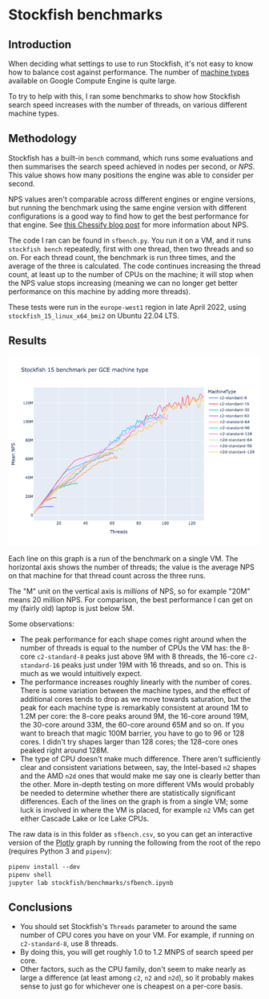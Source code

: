 # Stockfish benchmarks

## Introduction

When deciding what settings to use to run Stockfish, it's not easy to know how
to balance cost against performance. The number of [machine
types](https://cloud.google.com/compute/docs/machine-types) available on Google
Compute Engine is quite large.

To try to help with this, I ran some benchmarks to show how Stockfish search
speed increases with the number of threads, on various different machine types.

## Methodology

Stockfish has a built-in `bench` command, which runs some evaluations and then
summarises the search speed achieved in nodes per second, or *NPS*. This value
shows how many positions the engine was able to consider per second.

NPS values aren't comparable across different engines or engine versions, but
running the benchmark using the same engine version with different
configurations is a good way to find how to get the best performance for that
engine. See [this Chessify blog
post](https://chessify.me/blog/nps-what-are-the-nodes-per-second-in-chess-engine-analysis)
for more information about NPS.

The code I ran can be found in `sfbench.py`. You run it on a VM, and it runs
`stockfish bench` repeatedly, first with one thread, then two threads and so on.
For each thread count, the benchmark is run three times, and the average of the
three is calculated. The code continues increasing the thread count, at least up
to the number of CPUs on the machine; it will stop when the NPS value stops
increasing (meaning we can no longer get better performance on this machine by
adding more threads).

These tests were run in the `europe-west1` region in late April 2022, using
`stockfish_15_linux_x64_bmi2` on Ubuntu 22.04 LTS.

## Results

![Benchmark graph](sfbenchgraph.png)

Each line on this graph is a run of the benchmark on a single VM. The horizontal
axis shows the number of threads; the value is the average NPS on that machine
for that thread count across the three runs.

The "M" unit on the vertical axis is *millions* of NPS, so for example "20M"
means 20 million NPS. For comparison, the best performance I can get on my
(fairly old) laptop is just below 5M.

Some observations:

* The peak performance for each shape comes right around when the number of
  threads is equal to the number of CPUs the VM has: the 8-core `c2-standard-8`
  peaks just above 9M with 8 threads, the 16-core `c2-standard-16` peaks just
  under 19M with 16 threads, and so on. This is much as we would intuitively
  expect.
* The performance increases roughly linearly with the number of cores. There is
  some variation between the machine types, and the effect of additional cores
  tends to drop as we move towards saturation, but the peak for each machine
  type is remarkably consistent at around 1M to 1.2M per core: the 8-core peaks
  around 9M, the 16-core around 19M, the 30-core around 33M, the 60-core around
  65M and so on. If you want to breach that magic 100M barrier, you have to go
  to 96 or 128 cores. I didn't try shapes larger than 128 cores; the 128-core
  ones peaked right around 128M.
* The type of CPU doesn't make much difference. There aren't sufficiently clear
  and consistent variations between, say, the Intel-based `n2` shapes and the
  AMD `n2d` ones that would make me say one is clearly better than the other.
  More in-depth testing on more different VMs would probably be needed to
  determine whether there are statistically significant differences. Each of the
  lines on the graph is from a single VM; some luck is involved in where the VM
  is placed, for example `n2` VMs can get either Cascade Lake or Ice Lake CPUs.

The raw data is in this folder as `sfbench.csv`, so you can get an interactive
version of the
[Plotly](https://plotly.com/python/line-charts/#line-plots-with-plotlyexpress)
graph by running the following from the root of the repo (requires Python 3 and
`pipenv`):

```
pipenv install --dev
pipenv shell
jupyter lab stockfish/benchmarks/sfbench.ipynb
```

## Conclusions

* You should set Stockfish's `Threads` parameter to around the same number of
  CPU cores you have on your VM. For example, if running on `c2-standard-8`, use
  8 threads.
* By doing this, you will get roughly 1.0 to 1.2 MNPS of search speed per core.
* Other factors, such as the CPU family, don't seem to make nearly as large a
  difference (at least among `c2`, `n2` and `n2d`), so it probably makes sense
  to just go for whichever one is cheapest on a per-core basis.
